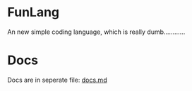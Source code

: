 # FunLang
An new simple coding language, which is really dumb............
# Docs
Docs are in seperate file: [docs.md](docs.md)
